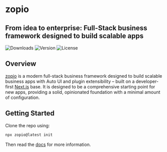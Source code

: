 # zopio

## From idea to enterprise: Full-Stack business framework designed to build scalable apps

![Downloads](https://img.shields.io/npm/dy/zopio)
![Version](https://img.shields.io/npm/v/zopio)
![License](https://img.shields.io/github/license/zopiolabs/zopio)

## Overview

[zopio](https://github.com/zopiolabs/zopio) is a modern full-stack business framework designed to build scalable business apps with Auto UI and plugin extensibility – built on a developer-first [Next.js](https://nextjs.org/) base. It is designed to be a comprehensive starting point for new apps, providing a solid, opinionated foundation with a minimal amount of configuration.

## Getting Started

Clone the repo using:

```sh
npx zopio@latest init
```

Then read the [docs](https://docs.zopio.dev) for more information.
